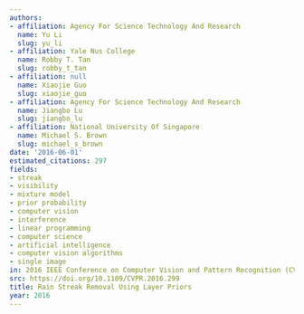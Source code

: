 ```yaml
---
authors:
- affiliation: Agency For Science Technology And Research
  name: Yu Li
  slug: yu_li
- affiliation: Yale Nus College
  name: Robby T. Tan
  slug: robby_t_tan
- affiliation: null
  name: Xiaojie Guo
  slug: xiaojie_guo
- affiliation: Agency For Science Technology And Research
  name: Jiangbo Lu
  slug: jiangbo_lu
- affiliation: National University Of Singapore
  name: Michael S. Brown
  slug: michael_s_brown
date: '2016-06-01'
estimated_citations: 297
fields:
- streak
- visibility
- mixture model
- prior probability
- computer vision
- interference
- linear programming
- computer science
- artificial intelligence
- computer vision algorithms
- single image
in: 2016 IEEE Conference on Computer Vision and Pattern Recognition (CVPR)
src: https://doi.org/10.1109/CVPR.2016.299
title: Rain Streak Removal Using Layer Priors
year: 2016
---
```

